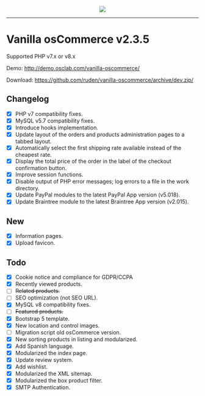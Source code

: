 <p align="center"><img src="https://i.ibb.co/PjyZh88/vanilla-oscommerce.png"></p>

---

Vanilla osCommerce v2.3.5
=========================

Supported PHP v7.x or v8.x

Demo: <http://demo.osclab.com/vanilla-oscommerce/>

Download: <https://github.com/ruden/vanilla-oscommerce/archive/dev.zip/>

Changelog
---------
* [x] PHP v7 compatibility fixes.
* [x] MySQL v5.7 compatibility fixes.
* [x] Introduce hooks implementation.
* [x] Update layout of the orders and products administration pages to a tabbed
   layout.
* [x] Automatically select the first shipping rate available instead of the
   cheapest rate.
* [x] Display the total price of the order in the label of the checkout
   confirmation button.
* [x] Improve session functions.
* [x] Disable output of PHP error messages; log errors to a file in the work
   directory.
* [x] Update PayPal modules to the latest PayPal App version (v5.018).
* [x] Update Braintree module to the latest Braintree App version (v2.015).

New
---
* [x] Information pages.
* [x] Upload favicon.

Todo
----
* [x] Cookie notice and compliance for GDPR/CCPA
* [x] Recently viewed products.
* [ ] <s>Related products.</s>
* [ ] SEO optimization (not SEO URL).
* [x] MySQL v8 compatibility fixes.
* [ ] <s>Featured products.</s>
* [x] Bootstrap 5 template.
* [x] New location and control images.
* [ ] Migration script old osCommerce version.
* [x] New sorting products in listing and modularized.
* [x] Add Spanish language.
* [x] Modularized the index page.
* [x] Update review system.
* [x] Add wishlist.
* [x] Modularized the XML sitemap. 
* [x] Modularized the box product filter. 
* [x] SMTP Authentication.
